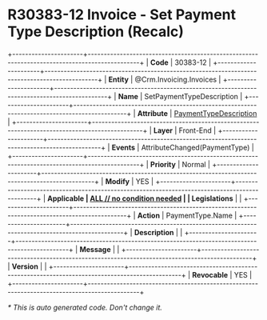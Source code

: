 ﻿---
erp.type: front-end-business-rule
erp.entity: Crm.Invoicing.Invoices
---

# R30383-12 Invoice - Set Payment Type Description (Recalc)
+----------------------+----------------------------------------------------------------------------------------------+
| **Code**             | 30383-12                                                                                     |
+----------------------+----------------------------------------------------------------------------------------------+
| **Entity**           | @Crm.Invoicing.Invoices                                                                      |
+----------------------+----------------------------------------------------------------------------------------------+
| **Name**             | SetPaymentTypeDescription                                                                    |
+----------------------+----------------------------------------------------------------------------------------------+
| **Attribute**        | [PaymentTypeDescription](../entities/Crm.Invoicing.Invoices.md#paymenttypedescription)       |
+----------------------+----------------------------------------------------------------------------------------------+
| **Layer**            | Front-End                                                                                    |
+----------------------+----------------------------------------------------------------------------------------------+
| **Events**           | AttributeChanged(PaymentType)                                                                |
+----------------------+----------------------------------------------------------------------------------------------+
| **Priority**         | Normal                                                                                       |
+----------------------+----------------------------------------------------------------------------------------------+
| **Modify**           | YES                                                                                          |
+----------------------+----------------------------------------------------------------------------------------------+
| **Applicable         | [ALL // no condition needed](xref:applicable-legislations)                                   |
| Legislations**       |                                                                                              |
+----------------------+----------------------------------------------------------------------------------------------+
| **Action**           | PaymentType.Name                                                                             |
+----------------------+----------------------------------------------------------------------------------------------+
| **Description**      |                                                                                              |
+----------------------+----------------------------------------------------------------------------------------------+
| **Message**          |                                                                                              |
+----------------------+----------------------------------------------------------------------------------------------+
| **Version**          |                                                                                              |
+----------------------+----------------------------------------------------------------------------------------------+
| **Revocable**        | YES                                                                                          |
+----------------------+----------------------------------------------------------------------------------------------+

*\* This is auto generated code. Don't change it.*
